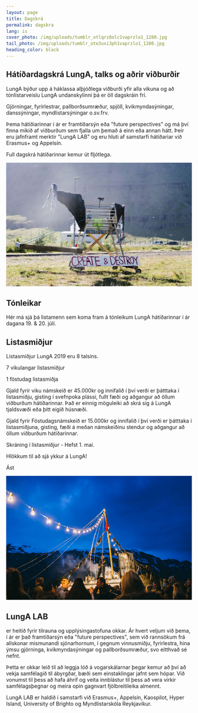 ```yaml
---
layout: page
title: Dagskrá
permalink: dagskra
lang: is
cover_photo: /img/uploads/tumblr_otlqrz8olc1vaprzlo1_1280.jpg
tail_photo: /img/uploads/tumblr_ote3uxi3ph1vaprzlo1_1280.jpg
heading_color: black
---
```

## Hátíðardagskrá LungA, talks og aðrir viðburðir

LungA býður upp á háklassa alþjóðlega viðburði yfir alla vikuna og að tónlistarveislu LungA undanskylinni þá er öll dagskráin frí. 

Gjörningar, fyrirlestrar, pallborðsumræður, spjöll, kvikmyndasýningar, danssýningar, myndlistarsýningar o.sv.frv.

Þema hátíðiarinnar í ár er framtíðarsýn eða "future perspectives" og má því finna mikið af viðburðum sem fjalla um þemað á einn eða annan hátt. Þeir eru jafnframt merktir "LungA LAB" og eru hluti af samstarfi hátíðariar við Erasmus+ og Appelsín. 

Full dagskrá hátíðarinnar kemur út fljótlega. 

![null](/img/uploads/tumblr_otlq9kunnl1vaprzlo1_1280.jpg)

## Tónleikar



Hér má sjá þá listamenn sem koma fram á tónleikum LungA hátíðarinnar í ár dagana 19. & 20. júlí.

## Listasmiðjur

Listasmiðjur LungA 2019 eru 8 talsins.

7 vikulangar listasmiðjur

 1 föstudag listasmiðja

Gjald fyrir viku námskeið er 45.000kr og innifalið í því verði er þátttaka í listasmiðju, gisting í svefnpoka plássi, fullt fæði og aðgangur að öllum viðburðum hátíðarinnar. Það er einnig möguleiki að skrá sig á LungA tjaldsvæði eða þitt eigið húsnæði.

Gjald fyrir Föstudagsnámskeið er 15.000kr og innifalið í því verði er þátttaka í listasmiðjuna, gisting, fæði á meðan námskeiðinu stendur og aðgangur að öllum viðburðum hátíðarinnar.

Skráning í listasmiðjur - Hefst 1. maí.

Hlökkum til að sjá ykkur á LungA!

Ást

![null](/img/uploads/lunga-1-64.jpg)

## LungA LAB

er heitið fyrir tilrauna og upplýsingastofuna okkar. Ár hvert veljum við þema, í ár er það framtíðarsýn eða "future perspectives", sem við rannsökum frá allskonar mismunandi sjónarhornum, í gegnum vinnusmiðju, fyrirlestra, hina ýmsu gjörninga, kvikmyndasýningar og pallborðsumræður, svo eitthvað sé nefnt.

Þetta er okkar leið til að leggja lóð á vogarskálarnar þegar kemur að því að vekja samfélagið til ábyrgðar, bæði sem einstaklingar jafnt sem hópar. Við vonumst til þess að hafa áhrif og veita innblástur til þess að vera virkir samfélagsþegnar og meira opin gagnvart fjölbreitileika almennt.

LungA LAB er haldið í samstarfi við Erasmus+, Appelsín, Kaospilot, Hyper Island, University of Brighto og Myndlistarskóla Reykjavíkur.
